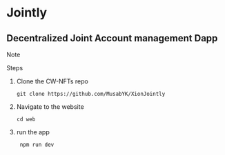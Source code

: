 # Jointly

## Decentralized Joint Account management Dapp

> [!NOTE]
> Steps

1. Clone the CW-NFTs repo
   ```
   git clone https://github.com/MusabYK/XionJointly
   ```
2. Navigate to the website
   ```
   cd web
   ```
3. run the app
   ```
    npm run dev